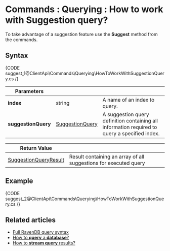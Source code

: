 # Commands : Querying : How to work with Suggestion query?

To take advantage of a suggestion feature use the **Suggest** method from the commands.

## Syntax

{CODE suggest_1@ClientApi\Commands\Querying\HowToWorkWithSuggestionQuery.cs /}

| Parameters | | |
| ------------- | ------------- | ----- |
| **index** | string | A name of an index to query. |
| **suggestionQuery** | [SuggestionQuery](../../../glossary/suggestion-query) | A suggestion query definition containing all information required to query a specified index. |

| Return Value | |
| ------------- | ----- |
| [SuggestionQueryResult](../../../glossary/suggestion-query-result) | Result containing an array of all suggestions for executed query |

## Example

{CODE suggest_2@ClientApi\Commands\Querying\HowToWorkWithSuggestionQuery.cs /}

## Related articles

- [Full RavenDB query syntax](../../../indexes/querying/full-query-syntax)   
- [How to **query** a **database**?](../../../client-api/commands/querying/how-to-query-a-database)   
- [How to **stream query** results?](../../../client-api/commands/querying/how-to-stream-query-results)   